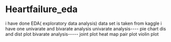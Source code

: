 # Heartfailure_eda
i have done EDA( exploratory data analysis)
data set is taken from kaggle
i have one univarate and bivarate analysis
univarate analysis----
        pie chart
        dis and dist plot
bivarate analysis-----
        joint plot
        heat map
        pair plot
        violin plot

